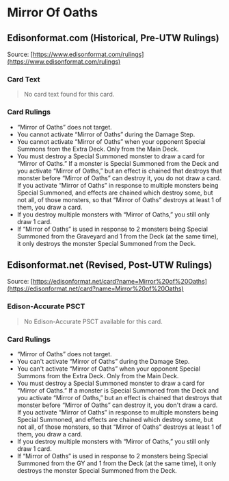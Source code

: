 # Mirror Of Oaths

## Edisonformat.com (Historical, Pre-UTW Rulings)

Source: [https://www.edisonformat.com/rulings](https://www.edisonformat.com/rulings)

### Card Text

> No card text found for this card.

### Card Rulings

*   “Mirror of Oaths” does not target.
*   You cannot activate “Mirror of Oaths” during the Damage Step.
*   You cannot activate “Mirror of Oaths” when your opponent Special Summons from the Extra Deck. Only from the Main Deck.
*   You must destroy a Special Summoned monster to draw a card for “Mirror of Oaths.” If a monster is Special Summoned from the Deck and you activate “Mirror of Oaths,” but an effect is chained that destroys that monster before “Mirror of Oaths” can destroy it, you do not draw a card. If you activate “Mirror of Oaths” in response to multiple monsters being Special Summoned, and effects are chained which destroy some, but not all, of those monsters, so that “Mirror of Oaths” destroys at least 1 of them, you draw a card.
*   If you destroy multiple monsters with “Mirror of Oaths,” you still only draw 1 card.
*   If “Mirror of Oaths” is used in response to 2 monsters being Special Summoned from the Graveyard and 1 from the Deck (at the same time), it only destroys the monster Special Summoned from the Deck.

## Edisonformat.net (Revised, Post-UTW Rulings)

Source: [https://edisonformat.net/card?name=Mirror%20of%20Oaths](https://edisonformat.net/card?name=Mirror%20of%20Oaths)

### Edison-Accurate PSCT

> No Edison-Accurate PSCT available for this card.

### Card Rulings

*   “Mirror of Oaths” does not target.
*   You can't activate “Mirror of Oaths” during the Damage Step.
*   You can't activate “Mirror of Oaths” when your opponent Special Summons from the Extra Deck. Only from the Main Deck.
*   You must destroy a Special Summoned monster to draw a card for “Mirror of Oaths.” If a monster is Special Summoned from the Deck and you activate “Mirror of Oaths,” but an effect is chained that destroys that monster before “Mirror of Oaths” can destroy it, you don't draw a card. If you activate “Mirror of Oaths” in response to multiple monsters being Special Summoned, and effects are chained which destroy some, but not all, of those monsters, so that “Mirror of Oaths” destroys at least 1 of them, you draw a card.
*   If you destroy multiple monsters with “Mirror of Oaths,” you still only draw 1 card.
*   If “Mirror of Oaths” is used in response to 2 monsters being Special Summoned from the GY and 1 from the Deck (at the same time), it only destroys the monster Special Summoned from the Deck.
            